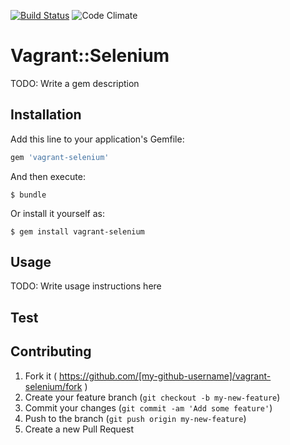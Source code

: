 [![Build Status](https://travis-ci.org/dsaenztagarro/vagrant-selenium.png)](https://travis-ci.org/dsaenztagarro/vagrant-selenium)
![Code Climate](https://codeclimate.com/github/dsaenztagarro/vagrant-selenium/badges/gpa.svg)

# Vagrant::Selenium

TODO: Write a gem description

## Installation

Add this line to your application's Gemfile:

```ruby
gem 'vagrant-selenium'
```

And then execute:

    $ bundle

Or install it yourself as:

    $ gem install vagrant-selenium

## Usage

TODO: Write usage instructions here

## Test


## Contributing

1. Fork it ( https://github.com/[my-github-username]/vagrant-selenium/fork )
2. Create your feature branch (`git checkout -b my-new-feature`)
3. Commit your changes (`git commit -am 'Add some feature'`)
4. Push to the branch (`git push origin my-new-feature`)
5. Create a new Pull Request
